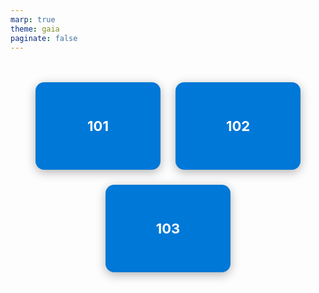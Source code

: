 ```yaml
---
marp: true
theme: gaia
paginate: false
---
```


<!-- _class: dashboard -->
<style scoped>
.dashboard-tiles {
  display: flex;
  flex-wrap: wrap;
  gap: 24px;
  justify-content: center;
  margin-top: 48px;
}
.tile-link {
  display: inline-block;
  width: 200px;
  height: 140px;
  background: #0078D7;
  border-radius: 14px;
  color: #fff !important;
  text-decoration: none;
  font-size: 22px;
  font-weight: 700;
  display: flex;
  align-items: center;
  justify-content: center;
  box-shadow: 0 4px 16px rgba(0,0,0,0.30);
  transition: background 0.2s;
}
.tile-link:hover {
  background: #005a9e;
}
</style>

<div class="dashboard-tiles">
  <a class="tile-link" href="ops/git/100/101.html">101</a>
  <a class="tile-link" href="ops/git/100/102.html">102</a>
  <a class="tile-link" href="ops/git/100/103.html">103</a>
</div>
